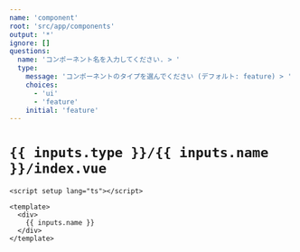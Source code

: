 ```yaml
---
name: 'component'
root: 'src/app/components'
output: '*'
ignore: []
questions:
  name: 'コンポーネント名を入力してください. > '
  type:
    message: 'コンポーネントのタイプを選んでください (デフォルト: feature) > '
    choices:
      - 'ui'
      - 'feature'
    initial: 'feature'
---
```


# `{{ inputs.type }}/{{ inputs.name }}/index.vue`

```vue
<script setup lang="ts"></script>

<template>
  <div>
    {{ inputs.name }}
  </div>
</template>
```
